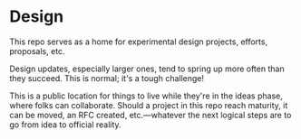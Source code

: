 # Design
This repo serves as a home for experimental design projects, efforts, proposals, etc.

Design updates, especially larger ones, tend to spring up more often than they succeed. This is normal; it's a tough challenge! 

This is a public location for things to live while they're in the ideas phase, where folks can collaborate. Should a project in this repo reach maturity, it can be moved, an RFC created, etc.—whatever the next logical steps are to go from idea to official reality.
